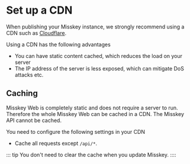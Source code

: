 # Set up a CDN
When publishing your Misskey instance, we strongly recommend using a CDN such as [Cloudflare](https://www.cloudflare.com/).

Using a CDN has the following advantages
- You can have static content cached, which reduces the load on your server
- The IP address of the server is less exposed, which can mitigate DoS attacks etc.

## Caching
Misskey Web is completely static and does not require a server to run. Therefore the whole Misskey Web can be cached in a CDN.
The Misskey API cannot be cached.

You need to configure the following settings in your CDN
- Cache all requests except `/api/*`.

::: tip
You don't need to clear the cache when you update Misskey.
::::
